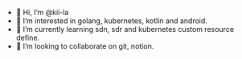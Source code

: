 - 👋 Hi, I’m @kii-la
- 👀 I’m interested in golang, kubernetes, kotlin and android.
- 🌱 I’m currently learning sdn, sdr and kubernetes custom resource define.
- 💞️ I’m looking to collaborate on git, notion.

<!---
kii-la/kii-la is a ✨ special ✨ repository because its `README.md` (this file) appears on your GitHub profile.
You can click the Preview link to take a look at your changes.
--->
